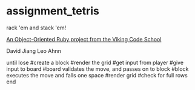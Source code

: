 assignment_tetris
=================

rack 'em and stack 'em!

[An Object-Oriented Ruby project from the Viking Code School](http://www.vikingcodeschool.com)

David Jiang
Leo Ahnn

until lose
  #create a block
  #render the grid
  #get input from player
  #give input to board
  #board validates the move, and passes on to block
  #block executes the move and falls one space
  #render grid
  #check for full rows 
end